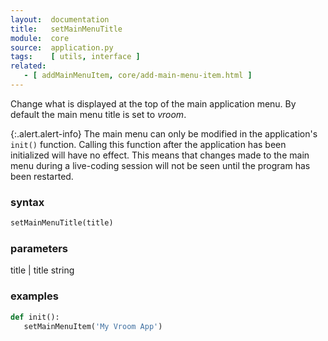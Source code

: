 ```yaml
---
layout:  documentation
title:   setMainMenuTitle
module:  core
source:  application.py
tags:    [ utils, interface ]
related: 
   - [ addMainMenuItem, core/add-main-menu-item.html ]
---
```


Change what is displayed at the top of the main application menu.  By default
the main menu title is set to *vroom*. 

{:.alert.alert-info}
The main menu can only be modified in the application's `init()` function.
Calling this function after the application has been initialized will have
no effect. This means that changes made to the main menu during a live-coding
session will not be seen until the program has been restarted.

### syntax

~~~ python
setMainMenuTitle(title)
~~~

### parameters

title | title string 

### examples

~~~ python
def init():
   setMainMenuItem('My Vroom App')
~~~
